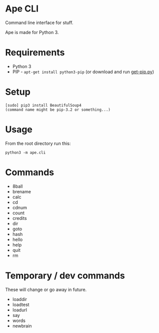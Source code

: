 Ape CLI
=======

Command line interface for stuff.

Ape is made for Python 3.

# Requirements #

* Python 3
* PIP - `apt-get install python3-pip` (or download and run [get-pip.py](http://pip.readthedocs.org/en/latest/installing.html#python-os-support))


# Setup #

    [sudo] pip3 install BeautifulSoup4
    (command name might be pip-3.2 or something...)


# Usage #

From the root directory run this:

    python3 -m ape.cli


# Commands #

 * 8ball
 * brename
 * calc
 * cd
 * cdnum
 * count
 * credits
 * dir
 * goto
 * hash
 * hello
 * help
 * quit
 * rm

# Temporary / dev commands #

These will change or go away in future.

 * loaddir
 * loadtest
 * loadurl
 * say
 * words
 * newbrain
